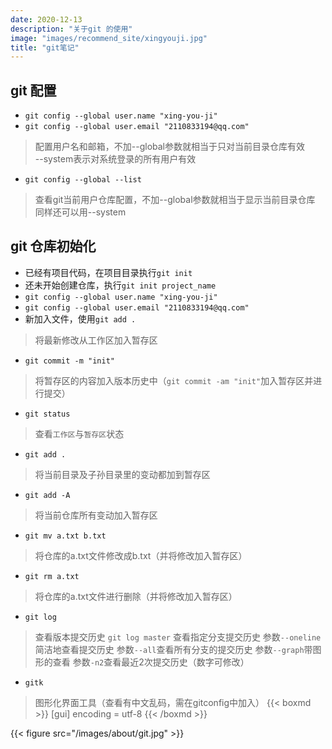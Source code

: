 ```yaml
---
date: 2020-12-13
description: "关于git 的使用"
image: "images/recommend_site/xingyouji.jpg"
title: "git笔记"
---
```


## git 配置
* `git config --global user.name "xing-you-ji"`
* `git config --global user.email "2110833194@qq.com"`
> 配置用户名和邮箱，不加--global参数就相当于只对当前目录仓库有效\
> --system表示对系统登录的所有用户有效

* `git config --global --list `
> 查看git当前用户仓库配置，不加--global参数就相当于显示当前目录仓库
> 同样还可以用--system

## git 仓库初始化
* 已经有项目代码，在项目目录执行`git init`
* 还未开始创建仓库，执行`git init project_name`
* `git config --global user.name "xing-you-ji"`
* `git config --global user.email "2110833194@qq.com"`
* 新加入文件，使用`git add .`
> 将最新修改从工作区加入暂存区
* `git commit -m "init"`
> 将暂存区的内容加入版本历史中（`git commit -am "init"`加入暂存区并进行提交）
* `git status`
> 查看`工作区`与`暂存区`状态
* `git add .`
> 将当前目录及子孙目录里的变动都加到暂存区
* `git add -A`
> 将当前仓库所有变动加入暂存区
* `git mv a.txt b.txt`
> 将仓库的a.txt文件修改成b.txt（并将修改加入暂存区）

* `git rm a.txt`
> 将仓库的a.txt文件进行删除（并将修改加入暂存区）

* `git log`
> 查看版本提交历史
> `git log master` 查看指定分支提交历史
> 参数`--oneline`简洁地查看提交历史
> 参数`--all`查看所有分支的提交历史
> 参数`--graph`带图形的查看
> 参数`-n2`查看最近2次提交历史（数字可修改）

* `gitk` 
> 图形化界面工具（查看有中文乱码，需在gitconfig中加入）
{{< boxmd >}}
[gui]
    encoding = utf-8
{{< /boxmd >}}



{{< figure src="/images/about/git.jpg" >}}





